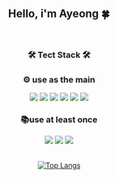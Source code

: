 


<div align="center">
<br>
         
## Hello,  i'm  Ayeong 🍀
         

<br>
         
         
         
### 🛠️ Tect Stack 🛠️ </br>
### ⚙ use as the main 
<img src="https://img.shields.io/badge/JavaScript-f7df1e?style=flat&logo=JavaScript&logoColor=white"/>
<img src="https://img.shields.io/badge/CSS3-1572B6?style=flat&logo=CSS3&logoColor=white"/>
<img src="https://img.shields.io/badge/Tailwind CSS-06B6D4?style=flat&logo=Tailwind CSS&logoColor=white"/>
<img src="https://img.shields.io/badge/TypeScript-3178C6?style=flat&logo=TypeScript&logoColor=white"/>
<img src="https://img.shields.io/badge/HTML5-E34F26?style=flat&logo=HTML5&logoColor=white"/>
<img src="https://img.shields.io/badge/React-61DAFB?style=flat&logo=React&logoColor=white"/>

### 📚use at least once 

<img src="https://img.shields.io/badge/Vue.js-4FC08D?style=flat&logo=Vue.js&logoColor=white"/>

<img src="https://img.shields.io/badge/Node.js-339933?style=flat&logo=Node.js&logoColor=white"/>


<img src="https://img.shields.io/badge/Redux-764ABC?style=flat&logo=Redux&logoColor=white"/>




<br>
<br>


[![Top Langs](https://github-readme-stats.vercel.app/api/top-langs/?username=anuraghazra&layout=compact)](https://github.com/a0im)

</div>



